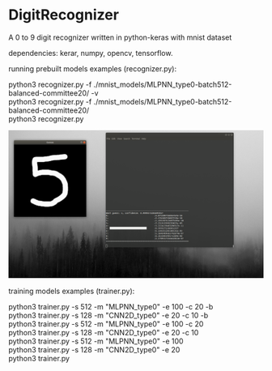 # DigitRecognizer  
A 0 to 9 digit recognizer written in python-keras with mnist dataset  

dependencies: kerar, numpy, opencv, tensorflow.  

running prebuilt models examples (recognizer.py):  

python3 recognizer.py -f ./mnist_models/MLPNN_type0-batch512-balanced-committee20/ -v    
python3 recognizer.py -f ./mnist_models/MLPNN_type0-batch512-balanced-committee20/    
python3 recognizer.py   

![Alt text](./images/1.png?raw=true "Example")  

training models examples (trainer.py):  

python3 trainer.py -s 512 -m "MLPNN_type0" -e 100 -c 20 -b  
python3 trainer.py -s 128 -m "CNN2D_type0" -e 20 -c 10 -b  
python3 trainer.py -s 512 -m "MLPNN_type0" -e 100 -c 20  
python3 trainer.py -s 128 -m "CNN2D_type0" -e 20 -c 10  
python3 trainer.py -s 512 -m "MLPNN_type0" -e 100  
python3 trainer.py -s 128 -m "CNN2D_type0" -e 20  
python3 trainer.py  

